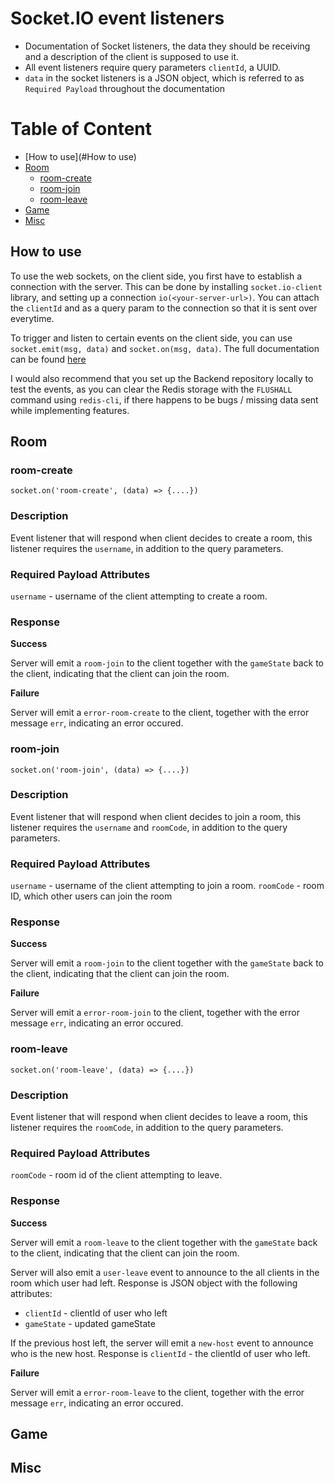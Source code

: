 # Socket.IO event listeners

- Documentation of Socket listeners, the data they should be receiving and a description of the client is supposed to use it.
- All event listeners require query parameters `clientId`, a UUID.
- `data` in the socket listeners is a JSON object, which is referred to as `Required Payload` throughout the documentation

# Table of Content

- [How to use](#How to use)
- [Room](#room)
  - [room-create](#room-create)
  - [room-join](#room-join)
  - [room-leave](#room-leave)
- [Game](#game)
- [Misc](#misc)

## How to use

To use the web sockets, on the client side, you first have to establish a connection with the server. This can be done by installing `socket.io-client` library, and setting up a connection `io(<your-server-url>)`. You can attach the `clientId` and as a query param to the connection so that it is sent over everytime.

To trigger and listen to certain events on the client side, you can use `socket.emit(msg, data)` and `socket.on(msg, data)`.
The full documentation can be found [here](https://socket.io/docs/v4/client-api/)

I would also recommend that you set up the Backend repository locally to test the events, as you can clear the Redis storage with the `FLUSHALL` command using `redis-cli`, if there happens to be bugs / missing data sent while implementing features.

## Room

### room-create

```
socket.on('room-create', (data) => {....})
```

### Description

Event listener that will respond when client decides to create a room, this listener requires the
`username`, in addition to the query parameters.

### Required Payload Attributes

`username` - username of the client attempting to create a room.

### Response

**Success**

Server will emit a `room-join` to the client together with the `gameState` back to the client, indicating that the client can join the room.

**Failure**

Server will emit a `error-room-create` to the client, together with the error message `err`, indicating an error occured.

### room-join

```
socket.on('room-join', (data) => {....})
```

### Description

Event listener that will respond when client decides to join a room, this listener requires the
`username` and `roomCode`, in addition to the query parameters.

### Required Payload Attributes

`username` - username of the client attempting to join a room.
`roomCode` - room ID, which other users can join the room

### Response

**Success**

Server will emit a `room-join` to the client together with the `gameState` back to the client, indicating that the client can join the room.

**Failure**

Server will emit a `error-room-join` to the client, together with the error message `err`, indicating an error occured.

### room-leave

```
socket.on('room-leave', (data) => {....})
```

### Description

Event listener that will respond when client decides to leave a room, this listener requires the
`roomCode`, in addition to the query parameters.

### Required Payload Attributes

`roomCode` - room id of the client attempting to leave.

### Response

**Success**

Server will emit a `room-leave` to the client together with the `gameState` back to the client, indicating that the client can join the room.

Server will also emit a `user-leave` event to announce to the all clients in the room which user had left. Response is JSON object with the following attributes:
- `clientId` - clientId of user who left
- `gameState` - updated gameState

If the previous host left, the server will emit a `new-host` event to announce who is the new host. Response is `clientId` - the clientId of user who left.

**Failure**

Server will emit a `error-room-leave` to the client, together with the error message `err`, indicating an error occured.

## Game

## Misc

<!--
Template, paste here for now

### Title
'''
'''
### Description
### Required Payload
### Response
**Success**
**Failure**
-->
